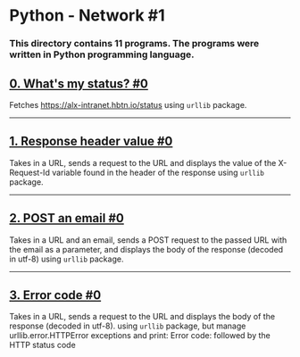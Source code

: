 # Python - Network #1

### **This directory contains 11 programs. The programs were written in Python programming language.**

## [0. What's my status? #0](https://github.com/ehabsmh/alx-higher_level_programming/blob/main/0x11-python-network_1/0-hbtn_status.py)

Fetches https://alx-intranet.hbtn.io/status using `urllib` package.

---

## [1. Response header value #0](https://github.com/ehabsmh/alx-higher_level_programming/blob/main/0x11-python-network_1/1-hbtn_header.py)

 Takes in a URL, sends a request to the URL and displays the value of the X-Request-Id variable found in the header of the response using `urllib` package.

---

## [2. POST an email #0](https://github.com/ehabsmh/alx-higher_level_programming/blob/main/0x11-python-network_1/2-post_email.py)

Takes in a URL and an email, sends a POST request to the passed URL with the email as a parameter, and displays the body of the response (decoded in utf-8) using `urllib` package.

---

## [3. Error code #0](https://github.com/ehabsmh/alx-higher_level_programming/blob/main/0x11-python-network_1/3-error_code.py)

Takes in a URL, sends a request to the URL and displays the body of the response (decoded in utf-8). using `urllib` package, but manage urllib.error.HTTPError exceptions and print: Error code: followed by the HTTP status code
